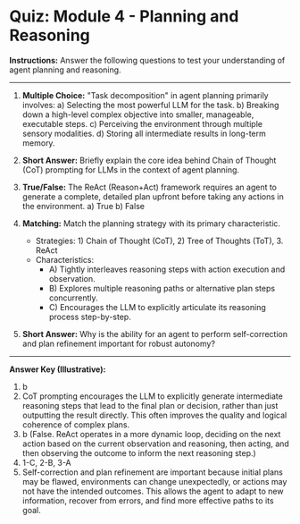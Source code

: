 
# Quiz: Module 4 - Planning and Reasoning

**Instructions:** Answer the following questions to test your understanding of agent planning and reasoning.

---

1.  **Multiple Choice:** "Task decomposition" in agent planning primarily involves:
    a) Selecting the most powerful LLM for the task.
    b) Breaking down a high-level complex objective into smaller, manageable, executable steps.
    c) Perceiving the environment through multiple sensory modalities.
    d) Storing all intermediate results in long-term memory.

2.  **Short Answer:** Briefly explain the core idea behind Chain of Thought (CoT) prompting for LLMs in the context of agent planning.

3.  **True/False:** The ReAct (Reason+Act) framework requires an agent to generate a complete, detailed plan upfront before taking any actions in the environment.
    a) True
    b) False

4.  **Matching:** Match the planning strategy with its primary characteristic.
    *   Strategies: 1) Chain of Thought (CoT), 2) Tree of Thoughts (ToT), 3. ReAct
    *   Characteristics:
        *   A) Tightly interleaves reasoning steps with action execution and observation.
        *   B) Explores multiple reasoning paths or alternative plan steps concurrently.
        *   C) Encourages the LLM to explicitly articulate its reasoning process step-by-step.

5.  **Short Answer:** Why is the ability for an agent to perform self-correction and plan refinement important for robust autonomy?

---
**Answer Key (Illustrative):**
1.  b
2.  CoT prompting encourages the LLM to explicitly generate intermediate reasoning steps that lead to the final plan or decision, rather than just outputting the result directly. This often improves the quality and logical coherence of complex plans.
3.  b (False. ReAct operates in a more dynamic loop, deciding on the next action based on the current observation and reasoning, then acting, and then observing the outcome to inform the next reasoning step.)
4.  1-C, 2-B, 3-A
5.  Self-correction and plan refinement are important because initial plans may be flawed, environments can change unexpectedly, or actions may not have the intended outcomes. This allows the agent to adapt to new information, recover from errors, and find more effective paths to its goal.
